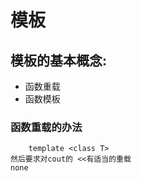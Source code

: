 # 模板

## 模板的基本概念:
- 函数重载
- 函数模板

### 函数重载的办法
        template <class T>
    然后要求对cout的 <<有适当的重载
    none
    
    

